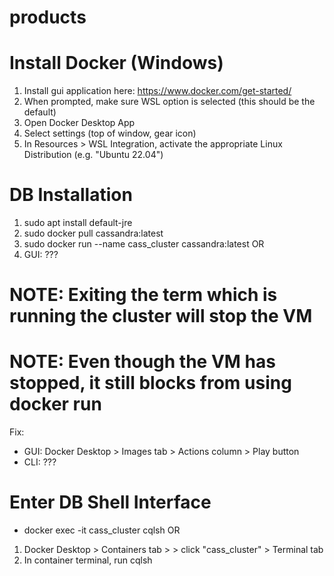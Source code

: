 # products

# Install Docker (Windows)
1. Install gui application here: https://www.docker.com/get-started/
2. When prompted, make sure WSL option is selected (this should be the default)
3. Open Docker Desktop App
4. Select settings (top of window, gear icon)
5. In Resources > WSL Integration, activate the appropriate Linux Distribution (e.g. "Ubuntu 22.04")

# DB Installation
1. sudo apt install default-jre
2. sudo docker pull cassandra:latest
3. sudo docker run --name cass_cluster cassandra:latest
OR
3. GUI: ???

# NOTE: Exiting the term which is running the cluster will stop the VM
# NOTE: Even though the VM has stopped, it still blocks from using docker run
Fix:
- GUI: Docker Desktop > Images tab > Actions column > Play button
- CLI: ???

# Enter DB Shell Interface
- docker exec -it cass_cluster cqlsh
OR
1. Docker Desktop > Containers tab > > click "cass_cluster" > Terminal tab
2. In container terminal, run cqlsh
